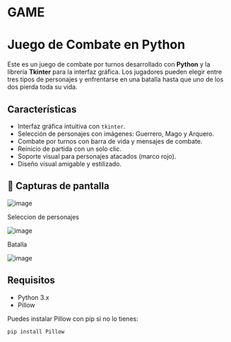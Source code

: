 # GAME
# Juego de Combate en Python

Este es un juego de combate por turnos desarrollado con **Python** y la librería **Tkinter** para la interfaz gráfica. Los jugadores pueden elegir entre tres tipos de personajes y enfrentarse en una batalla hasta que uno de los dos pierda toda su vida.

## Características

- Interfaz gráfica intuitiva con `tkinter`.
- Selección de personajes con imágenes: Guerrero, Mago y Arquero.
- Combate por turnos con barra de vida y mensajes de combate.
- Reinicio de partida con un solo clic.
- Soporte visual para personajes atacados (marco rojo).
- Diseño visual amigable y estilizado.

## 📸 Capturas de pantalla

![image](https://github.com/user-attachments/assets/28f1c2ee-6c48-4fec-9b67-fe5fe5f19c33)

Seleccion de personajes

![image](https://github.com/user-attachments/assets/5e3adaa5-03f5-4704-8b68-171128d8b5ef)

Batalla

![image](https://github.com/user-attachments/assets/6e353052-3e11-44ae-a296-22a5dc052cb9)

## Requisitos

- Python 3.x
- Pillow

Puedes instalar Pillow con pip si no lo tienes:

```bash
pip install Pillow






